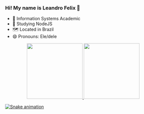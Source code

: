 ### Hi! My name is Leandro Felix 💟

- 🔭 Information Systems Academic
- 🌱 Studying NodeJS
- 🗺️ Located in Brazil
- 😄 Pronouns: Ele/dele

<div align="center">
  <a href="https://github.com/lehinfo-felix">
  <img height="180em" src="https://github-readme-stats.vercel.app/api?username=lehinfo-felix&show_icons=true&theme=buefy&include_all_commits=true&count_private=true"/>
  <img height="180em" src="https://github-readme-stats.vercel.app/api/top-langs/?username=lehinfo-felix&layout=compact&langs_count=7&theme=buefy"/>
</div>

![Snake animation](https://github.com/rafaballerini/lehinfo-felix/blob/output/github-contribution-grid-snake.svg)


